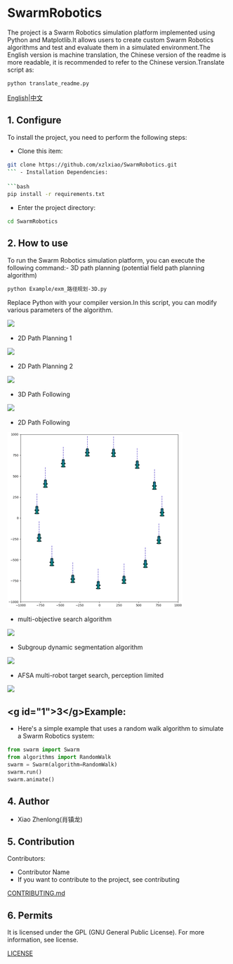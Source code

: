# SwarmRobotics

The project is a Swarm Robotics simulation platform implemented using Python and Matplotlib.It allows users to create custom Swarm Robotics algorithms and test and evaluate them in a simulated environment.The English version is machine translation, the Chinese version of the readme is more readable, it is recommended to refer to the Chinese version.Translate script as:

```bash
python translate_readme.py
```

[English](./README.md)|[中文](./readme_chinese.md)

## 1. Configure

To install the project, you need to perform the following steps:

*   Clone this item:

```bash
git clone https://github.com/xzlxiao/SwarmRobotics.git
``` - Installation Dependencies:

```bash
pip install -r requirements.txt
```

*   Enter the project directory:

```bash
cd SwarmRobotics
```

## 2. How to use

To run the Swarm Robotics simulation platform, you can execute the following command:- 3D path planning (potential field path planning algorithm)

```bash
python Example/exm_路径规划-3D.py
```

Replace Python with your compiler version.In this script, you can modify various parameters of the algorithm.

![](Resource/path_planning_3d.gif)

*   2D Path Planning 1

![](Resource/path_planning_2d.gif)

*   2D Path Planning 2

![](Resource/path_planning_2d_2.gif)

*   3D Path Following

![](Resource/path_following_3d.gif)

*   2D Path Following

![](Resource/path_following_2d.gif)

*   multi-objective search algorithm

![](Resource/multi_target_search.gif)

*   Subgroup dynamic segmentation algorithm

![](Resource/subgroup_split.gif)

*   AFSA multi-robot target search, perception limited

![](Resource/AFSA.gif)

## &lt;g id="1"&gt;3&lt;/g&gt;Example: 

*   Here's a simple example that uses a random walk algorithm to simulate a Swarm Robotics system:

```python
from swarm import Swarm
from algorithms import RandomWalk
swarm = Swarm(algorithm=RandomWalk)
swarm.run()
swarm.animate()
```

## 4. Author

*   Xiao Zhenlong(肖镇龙)

## 5. Contribution

Contributors:

*   Contributor Name
*   If you want to contribute to the project, see contributing

[CONTRIBUTING.md]()

## 6. Permits

It is licensed under the GPL (GNU General Public License). For more information, see license.

[LICENSE](./LICENSE)